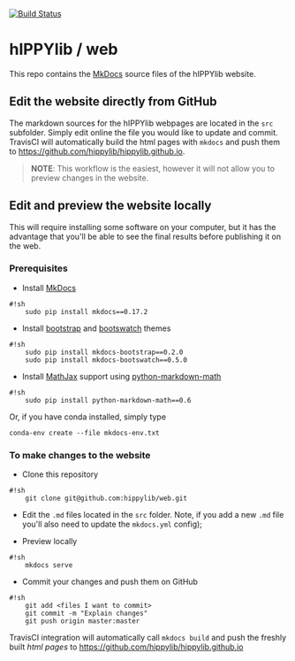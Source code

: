 [![Build Status](https://travis-ci.org/hippylib/web.svg?branch=master)](https://travis-ci.org/hippylib/web)

# hIPPYlib / web

This repo contains the [MkDocs](http://mkdocs.org) source files of the hIPPYlib website.

## Edit the website directly from GitHub

The markdown sources for the hIPPYlib webpages are located in the `src` subfolder. Simply edit online the file you would like to update and commit. TravisCI will automatically build the html pages with `mkdocs` and push them to https://github.com/hippylib/hippylib.github.io.

> **NOTE**: This workflow is the easiest, however it will not allow you to preview changes in the website.

## Edit and preview the website locally

This will require installing some software on your computer, but it has the advantage that you'll be able to see the final results before publishing it on the web.

### Prerequisites

* Install [MkDocs](http://mkdocs.org)   
```
#!sh
    sudo pip install mkdocs==0.17.2
```

* Install [bootstrap](http://getbootstrap.com/) and [bootswatch](https://bootswatch.com/) themes
```
#!sh
    sudo pip install mkdocs-bootstrap==0.2.0
    sudo pip install mkdocs-bootswatch==0.5.0
```
    
* Install [MathJax](https://www.mathjax.org/) support using [python-markdown-math](https://github.com/mitya57/python-markdown-math)
```
#!sh
    sudo pip install python-markdown-math==0.6
```

Or, if you have conda installed, simply type

```conda-env create --file mkdocs-env.txt```



### To make changes to the website

* Clone this repository

```
#!sh
    git clone git@github.com:hippylib/web.git
```

* Edit the `.md` files located in the `src` folder. Note, if you add a new `.md` file you'll also need to update the `mkdocs.yml` config); 

* Preview locally
```
#!sh
    mkdocs serve
```

* Commit your changes and push them on GitHub
```
#!sh
    git add <files I want to commit>
    git commit -m "Explain changes"
    git push origin master:master
```
TravisCI integration will automatically call `mkdocs build` and push the freshly built *html pages* to https://github.com/hippylib/hippylib.github.io
